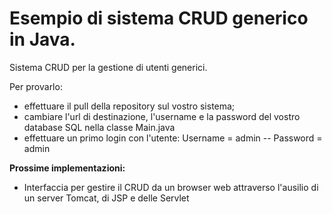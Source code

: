 # Esempio di sistema CRUD generico in Java.
Sistema CRUD per la gestione di utenti generici.

Per provarlo:
* effettuare il pull della repository sul vostro sistema;
* cambiare l'url di destinazione, l'username e la password del vostro database SQL nella classe Main.java
* effettuare un primo login con l'utente: Username = admin  -- Password = admin

**Prossime implementazioni:**
* Interfaccia per gestire il CRUD da un browser web attraverso l'ausilio di un server Tomcat, di JSP e delle Servlet
